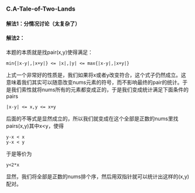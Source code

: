 ### C.A-Tale-of-Two-Lands

#### 解法1：分情况讨论（太复杂了）

#### 解法2：

本题的本质就是找pair(x,y)使得满足：
```
min{|x-y|,|x+y|} <= |x|,|y| <= max{|x-y|,|x+y|}
```
上式一个非常好的性质是，我们如果将x或者y改变符合，这个式子仍然成立。这意味着我们其实可以随意改变nums元素的符号，而不影响最终的pair的统计。于是我们索性就将nums所有的元素都变成正的，于是我们变成统计满足下面条件的pairs
```
|x-y| <= x,y <= x+y
```
后面的不等式是显然成立的，所以我们就变成在这个全部是正数的nums里找pairs(x,y)其中x<y，使得
```
y-x < x
y-x < y
```
于是等价为
```
y<2*x
```
显然，我们将全部是正数的nums排个序，然后用双指针就可以统计出这样的(x,y)配对。
